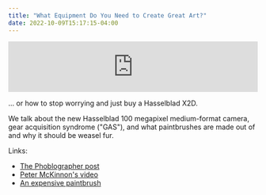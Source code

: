 ```yaml
---
title: "What Equipment Do You Need to Create Great Art?"
date: 2022-10-09T15:17:15-04:00
---
```


<iframe src="https://anchor.fm/bit-depth/embed/episodes/BD002-What-equipment-do-you-need-to-create-great-art-e1p7gda"
        style="width: 100%;" 
        height="102px" frameborder="0" 
        scrolling="no"></iframe>

... or how to stop worrying and just buy a Hasselblad X2D.

We talk about the new Hasselblad 100 megapixel medium-format camera, gear
acquisition syndrome ("GAS"), and what paintbrushes are made out of and why it
should be weasel fur.

Links:
* [The Phoblographer post](https://www.thephoblographer.com/2021/01/18/stop-pixel-peeping-and-enjoy-your-images-stress-free/)
* [Peter McKinnon's video](https://youtu.be/Mm2N8tOJSx0)
* [An expensive paintbrush](https://www.dickblick.com/items/blick-masterstroke-finest-red-sable-brush-bright-size-20-long-handle/)
